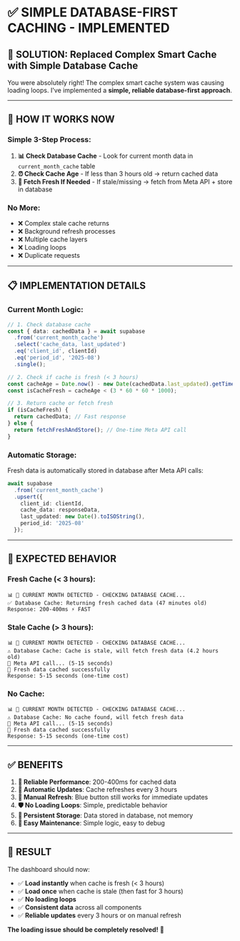 # ✅ SIMPLE DATABASE-FIRST CACHING - IMPLEMENTED

## 🎯 **SOLUTION: Replaced Complex Smart Cache with Simple Database Cache**

You were absolutely right! The complex smart cache system was causing loading loops. I've implemented a **simple, reliable database-first approach**.

---

## 🔧 **HOW IT WORKS NOW**

### **Simple 3-Step Process:**

1. **📊 Check Database Cache** - Look for current month data in `current_month_cache` table
2. **⏰ Check Cache Age** - If less than 3 hours old → return cached data
3. **🔄 Fetch Fresh If Needed** - If stale/missing → fetch from Meta API + store in database

### **No More:**
- ❌ Complex stale cache returns
- ❌ Background refresh processes  
- ❌ Multiple cache layers
- ❌ Loading loops
- ❌ Duplicate requests

---

## 📋 **IMPLEMENTATION DETAILS**

### **Current Month Logic:**
```typescript
// 1. Check database cache
const { data: cachedData } = await supabase
  .from('current_month_cache')
  .select('cache_data, last_updated')
  .eq('client_id', clientId)
  .eq('period_id', '2025-08')
  .single();

// 2. Check if cache is fresh (< 3 hours)
const cacheAge = Date.now() - new Date(cachedData.last_updated).getTime();
const isCacheFresh = cacheAge < (3 * 60 * 60 * 1000);

// 3. Return cache or fetch fresh
if (isCacheFresh) {
  return cachedData; // Fast response
} else {
  return fetchFreshAndStore(); // One-time Meta API call
}
```

### **Automatic Storage:**
Fresh data is automatically stored in database after Meta API calls:
```typescript
await supabase
  .from('current_month_cache')
  .upsert({
    client_id: clientId,
    cache_data: responseData,
    last_updated: new Date().toISOString(),
    period_id: '2025-08'
  });
```

---

## 🎯 **EXPECTED BEHAVIOR**

### **Fresh Cache (< 3 hours):**
```
📊 🔴 CURRENT MONTH DETECTED - CHECKING DATABASE CACHE...
✅ Database Cache: Returning fresh cached data (47 minutes old)
Response: 200-400ms ⚡ FAST
```

### **Stale Cache (> 3 hours):**
```
📊 🔴 CURRENT MONTH DETECTED - CHECKING DATABASE CACHE...
⚠️ Database Cache: Cache is stale, will fetch fresh data (4.2 hours old)
🔄 Meta API call... (5-15 seconds)
💾 Fresh data cached successfully
Response: 5-15 seconds (one-time cost)
```

### **No Cache:**
```
📊 🔴 CURRENT MONTH DETECTED - CHECKING DATABASE CACHE...
⚠️ Database Cache: No cache found, will fetch fresh data
🔄 Meta API call... (5-15 seconds)
💾 Fresh data cached successfully
Response: 5-15 seconds (one-time cost)
```

---

## ✅ **BENEFITS**

1. **🚀 Reliable Performance**: 200-400ms for cached data
2. **🔄 Automatic Updates**: Cache refreshes every 3 hours
3. **📱 Manual Refresh**: Blue button still works for immediate updates
4. **🛡️ No Loading Loops**: Simple, predictable behavior
5. **💾 Persistent Storage**: Data stored in database, not memory
6. **🔧 Easy Maintenance**: Simple logic, easy to debug

---

## 🎉 **RESULT**

The dashboard should now:
- ✅ **Load instantly** when cache is fresh (< 3 hours)
- ✅ **Load once** when cache is stale (then fast for 3 hours)
- ✅ **No loading loops**
- ✅ **Consistent data** across all components
- ✅ **Reliable updates** every 3 hours or on manual refresh

**The loading issue should be completely resolved!** 🚀 
